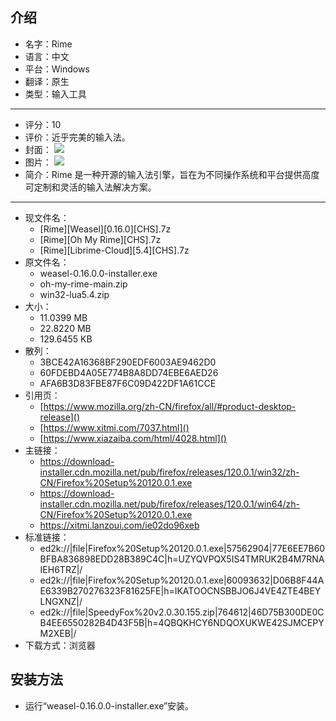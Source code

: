 ## 介绍

* 名字：Rime
* 语言：中文
* 平台：Windows
* 翻译：原生
* 类型：输入工具
---
* 评分：10
* 评价：近乎完美的输入法。
* 封面：
![](./Rime.md.files/-1651229149.1.avif)
* 图片：
![](./Rime.md.files/PixPin_2025-04-24_02-37-36.avif)
* 简介：Rime 是一种开源的输入法引擎，旨在为不同操作系统和平台提供高度可定制和灵活的输入法解决方案。
---
* 现文件名：
	* \[Rime]\[Weasel]\[0.16.0]\[CHS].7z
	* \[Rime]\[Oh My Rime]\[CHS].7z
	* \[Rime]\[Librime-Cloud]\[5.4]\[CHS].7z
* 原文件名：
	* weasel-0.16.0.0-installer.exe
	* oh-my-rime-main.zip
	* win32-lua5.4.zip
* 大小：
	* 11.0399 MB
	* 22.8220 MB
	* 129.6455 KB
* 散列：
	* 3BCE42A16368BF290EDF6003AE9462D0
	* 60FDEBD4A05E774B8A8DD74EBE6AED26
	* AFA6B3D83FBE87F6C09D422DF1A61CCE
* 引用页：
	* [https://www.mozilla.org/zh-CN/firefox/all/#product-desktop-release]()
	* [https://www.xitmi.com/7037.html]()
	* [https://www.xiazaiba.com/html/4028.html]()
* 主链接：
	* https://download-installer.cdn.mozilla.net/pub/firefox/releases/120.0.1/win32/zh-CN/Firefox%20Setup%20120.0.1.exe
	* https://download-installer.cdn.mozilla.net/pub/firefox/releases/120.0.1/win64/zh-CN/Firefox%20Setup%20120.0.1.exe
	* https://xitmi.lanzoui.com/ie02do96xeb
* 标准链接：
	* ed2k://|file|Firefox%20Setup%20120.0.1.exe|57562904|77E6EE7B60BFBA836898EDD28B389C4C|h=UZYQVPQX5IS4TMRUK2B4M7RNAIEH6TRZ|/
	* ed2k://|file|Firefox%20Setup%20120.0.1.exe|60093632|D06B8F44AE6339B270276323F81625FE|h=IKATOOCNSBBJO6J4VE4ZTE4BEYLNGXNZ|/
	* ed2k://|file|SpeedyFox%20v2.0.30.155.zip|764612|46D75B300DE0CB4EE6550282B4D43F5B|h=4QBQKHCY6NDQOXUKWE42SJMCEPYM2XEB|/
* 下载方式：浏览器

## 安装方法

* 运行“weasel-0.16.0.0-installer.exe”安装。
